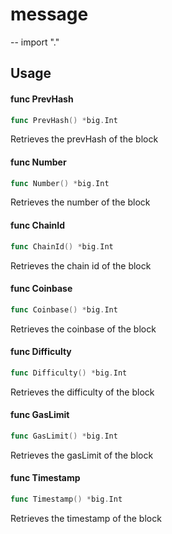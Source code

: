 # message

--
import "."

## Usage

#### func PrevHash

```go
func PrevHash() *big.Int
```

Retrieves the prevHash of the block

#### func Number

```go
func Number() *big.Int
```

Retrieves the number of the block

#### func ChainId

```go
func ChainId() *big.Int
```

Retrieves the chain id of the block

#### func Coinbase

```go
func Coinbase() *big.Int
```

Retrieves the coinbase of the block

#### func Difficulty

```go
func Difficulty() *big.Int
```

Retrieves the difficulty of the block

#### func GasLimit

```go
func GasLimit() *big.Int
```

Retrieves the gasLimit of the block

#### func Timestamp

```go
func Timestamp() *big.Int
```

Retrieves the timestamp of the block
